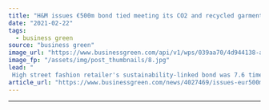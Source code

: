 ```yaml
---
title: "H&M issues €500m bond tied meeting its CO2 and recycled garment goals"
date: "2021-02-22"
tags: 
  - business green
source: "business green"
image_url: "https://www.businessgreen.com/api/v1/wps/039aa70/4d944138-a757-4918-a06c-11cdf4adc4e0/3/iStock-458934965-H-M-185x114.jpg"
image_fp: "/assets/img/post_thumbnails/8.jpg"
lead: "
 High street fashion retailer's sustainability-linked bond was 7.6 times oversubscribed, it said ..."
article_url: "https://www.businessgreen.com/news/4027469/issues-eur500m-bond-tied-meeting-co2-recycled-garment-goals"
---
```


---
